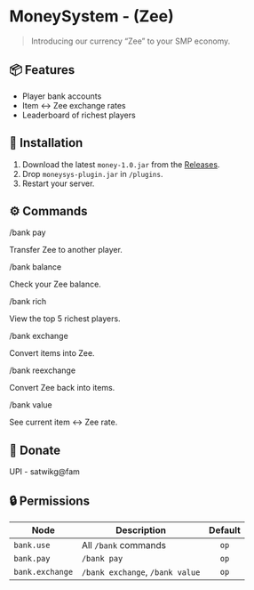 # MoneySystem - (Zee)

> Introducing our currency “Zee” to your SMP economy.

## 📦 Features
- Player bank accounts  
- Item ↔ Zee exchange rates  
- Leaderboard of richest players  

## 🚀 Installation
1. Download the latest `money-1.0.jar` from the [Releases](https://github.com/infenoid/moneysys-plugin/releases).
2. Drop `moneysys-plugin.jar` in `/plugins`.  
3. Restart your server.

## ⚙️ Commands
/bank pay <player> <amount>

Transfer Zee to another player.

/bank balance

Check your Zee balance.

/bank rich

View the top 5 richest players.

/bank exchange <item> <qty>

Convert items into Zee.


/bank reexchange <item> <qty>

Convert Zee back into items.

/bank value <item>

See current item ↔ Zee rate.

## 🤝 Donate
UPI - satwikg@fam

## 🔒 Permissions
| Node            | Description                     | Default |
| --------------- | ------------------------------- | :-----: |
| `bank.use`      | All `/bank` commands            |   `op`  |
| `bank.pay`      | `/bank pay`                     |   `op`  |
| `bank.exchange` | `/bank exchange`, `/bank value` |   `op`  |

